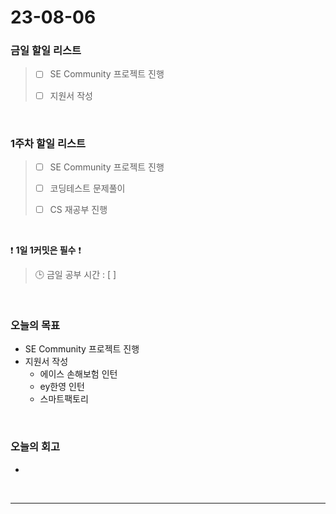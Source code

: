 # 23-08-06
### 금일 할일 리스트
> - [ ]  SE Community 프로젝트 진행
>
> - [ ]  지원서 작성


<br/>

### 1주차 할일 리스트  
> - [ ]  SE Community 프로젝트 진행
>
> - [ ]  코딩테스트 문제풀이
>
> - [ ]  CS 재공부 진행

<br/>

❗ **1일 1커밋은 필수** ❗
> 🕒 금일 공부 시간 : [  ]
  
<br/>

### 오늘의 목표
- SE Community 프로젝트 진행
- 지원서 작성
    - 에이스 손해보험 인턴
    - ey한영 인턴
    - 스마트팩토리

<br>

### 오늘의 회고
- 

<br/>

------------  
